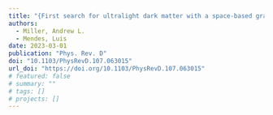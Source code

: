 ```yaml
---
title: "{First search for ultralight dark matter with a space-based gravitational-wave antenna: LISA Pathfinder}"
authors:
  - Miller, Andrew L.
  - Mendes, Luis
date: 2023-03-01
publication: "Phys. Rev. D"
doi: "10.1103/PhysRevD.107.063015"
url_doi: "https://doi.org/10.1103/PhysRevD.107.063015"
# featured: false
# summary: ""
# tags: []
# projects: []
---
```

